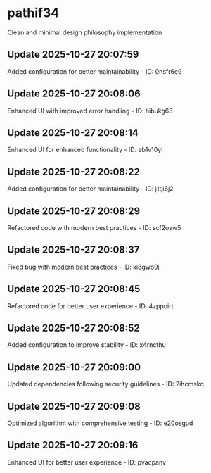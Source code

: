 # pathif34
Clean and minimal design philosophy implementation

## Update 2025-10-27 20:07:59
Added configuration for better maintainability - ID: 0nsfr6e9


## Update 2025-10-27 20:08:06
Enhanced UI with improved error handling - ID: hibukg63


## Update 2025-10-27 20:08:14
Enhanced UI for enhanced functionality - ID: eb1v10yl


## Update 2025-10-27 20:08:22
Added configuration for better maintainability - ID: j1tji6j2


## Update 2025-10-27 20:08:29
Refactored code with modern best practices - ID: scf2ozw5


## Update 2025-10-27 20:08:37
Fixed bug with modern best practices - ID: xi8gwo9j


## Update 2025-10-27 20:08:45
Refactored code for better user experience - ID: 4zppoirt


## Update 2025-10-27 20:08:52
Added configuration to improve stability - ID: x4rncthu


## Update 2025-10-27 20:09:00
Updated dependencies following security guidelines - ID: 2ihcmskq


## Update 2025-10-27 20:09:08
Optimized algorithm with comprehensive testing - ID: e20osgud


## Update 2025-10-27 20:09:16
Enhanced UI for better user experience - ID: pvacpanv

